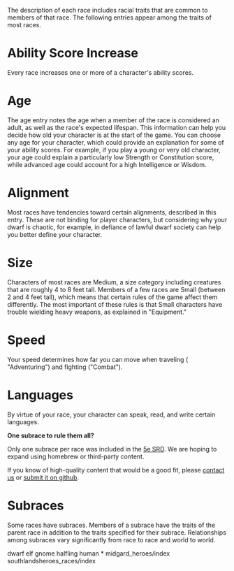 The description of each race includes racial traits that are common to
members of that race. The following entries appear among the traits of
most races.

# Ability Score Increase

Every race increases one or more of a character's ability scores.

# Age

The age entry notes the age when a member of the race is considered an
adult, as well as the race's expected lifespan. This information can
help you decide how old your character is at the start of the game. You
can choose any age for your character, which could provide an
explanation for some of your ability scores. For example, if you play a
young or very old character, your age could explain a particularly low
Strength or Constitution score, while advanced age could account for a
high Intelligence or Wisdom.

# Alignment

Most races have tendencies toward certain alignments, described in this
entry. These are not binding for player characters, but considering why
your dwarf is chaotic, for example, in defiance of lawful dwarf society
can help you better define your character.

# Size

Characters of most races are Medium, a size category including creatures
that are roughly 4 to 8 feet tall. Members of a few races are Small
(between 2 and 4 feet tall), which means that certain rules of the game
affect them differently. The most important of these rules is that Small
characters have trouble wielding heavy weapons, as explained in
"Equipment."

# Speed

Your speed determines how far you can move when traveling (
"Adventuring") and fighting ("Combat").

# Languages

By virtue of your race, your character can speak, read, and write
certain languages.

**One subrace to rule them all?**

Only one subrace per race was included in the [5e
SRD](http://media.wizards.com/2016/downloads/DND/SRD-OGL_V5.1.pdf). We
are hoping to expand using homebrew or third-party content.

If you know of high-quality content that would be a good fit, please
[contact us](mailto:gm@5esrd.com) or [submit it on
github](https://github.com/eepMoody/open5e).

# Subraces

Some races have subraces. Members of a subrace have the traits of the
parent race in addition to the traits specified for their subrace.
Relationships among subraces vary significantly from race to race and
world to world.

dwarf elf gnome halfling human \* midgard_heroes/index
southlandsheroes_races/index
